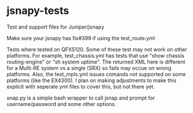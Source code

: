 # jsnapy-tests
Test and support files for Juniper/jsnapy

Make sure your jsnapy has fix#399 if using the test_route.yml

Tests where tested on QFX5120.  Some of these test may not work on other platforms.  For example, test_chassis.yml has tests that use "show chassis routing-engine" or "sh system uptime".  The returned XML here is different for a Multi-RE system vs a single (SRX) so fails may occue on wrong platforms.  Also, the test_mpls.yml issues comands not supported on some platforms (like the EX4300).  I plan on making adjustments to make this explicit with seperate yml files to cover this, but not there yet.

snap.py is a simple bash wrapper to call jsnap and prompt for username/password and some other options.
